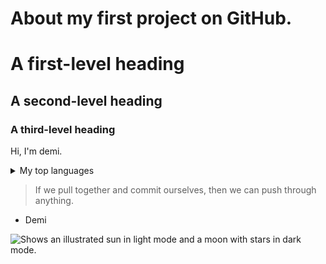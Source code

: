# About my first project on GitHub.

# A first-level heading
## A second-level heading
### A third-level heading

Hi, I'm demi.
<details>
<summary> My top languages </summary>

| Rank | Languages |
|-----:|-----------|
|     1| Python    |
|     2| SQL       |
|     3| LaTex     |

</details>

> If we pull together and commit ourselves, then we can push through anything.
- Demi

<picture>
  <source media="(prefers-color-scheme: dark)" srcset="https://user-images.githubusercontent.com/25423296/163456776-7f95b81a-f1ed-45f7-b7ab-8fa810d529fa.png">
  <source media="(prefers-color-scheme: light)" srcset="https://user-images.githubusercontent.com/25423296/163456779-a8556205-d0a5-45e2-ac17-42d089e3c3f8.png">
  <img alt="Shows an illustrated sun in light mode and a moon with stars in dark mode." src="https://user-images.githubusercontent.com/25423296/163456779-a8556205-d0a5-45e2-ac17-42d089e3c3f8.png">
</picture>
